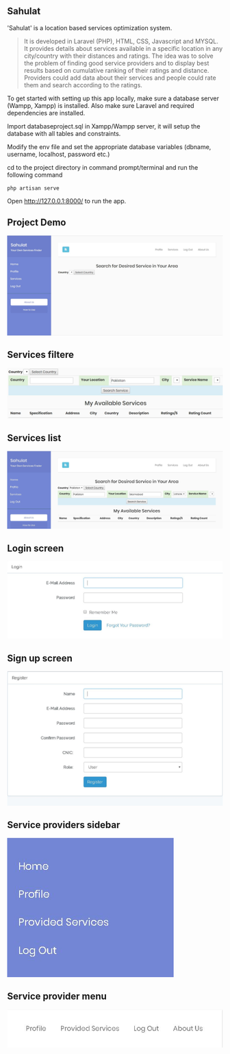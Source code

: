 ## Sahulat
'Sahulat' is a location based services optimization system.

>It is developed in Laravel (PHP), HTML, CSS, Javascript and MYSQL.
>It provides details about services available in a specific location in any city/country with their distances and ratings. The idea was to solve the problem of finding good service providers and to display best results based on cumulative ranking of their ratings and distance.
Providers could add data about their services and people could rate them and search according to the ratings.

To get started with setting up this app locally, make sure a database server (Wampp, Xampp) is installed. Also make sure Laravel and required dependencies are installed.

Import databaseproject.sql in Xampp/Wampp server, it will setup the database with all tables and constraints.

Modify the env file and set the appropriate database variables (dbname, username, localhost, password etc.)

cd to the project directory in command prompt/terminal and run the following command

```
php artisan serve
```

Open http://127.0.0.1:8000/ to run the app.

## Project Demo 
![welcome screen](README-assets/snapshot-1.JPG)

## Services filtere
![services search filters](README-assets/snapshot-2.jpg)

## Services list
![services list](README-assets/snapshot-3.JPG)

## Login screen
![services list](README-assets/snapshot-4.JPG)

## Sign up screen
![services list](README-assets/snapshot-5.JPG)

## Service providers sidebar
![services list](README-assets/snapshot-6.jpg)

## Service provider menu
![services list](README-assets/snapshot-7.JPG)

